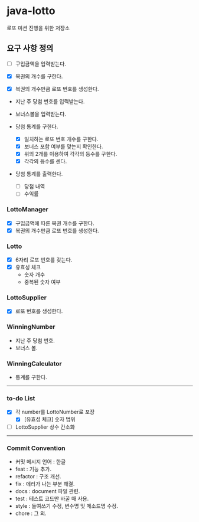 # java-lotto
로또 미션 진행을 위한 저장소

## 요구 사항 정의
- [ ] 구입금액을 입력받는다.
  
- [x] 복권의 개수를 구한다.
- [x] 복권의 개수만큼 로또 번호를 생성한다.
   
- 지난 주 당첨 번호를 입력받는다.
- 보너스볼을 입력받는다.
  
- 당첨 통계를 구한다.
  - [x] 일치하는 로또 번호 개수를 구한다.
  - [x] 보너스 포함 여부를 맞는지 확인한다.
  - [x] 위의 2개를 이용하여 각각의 등수를 구한다.
  - [x] 각각의 등수를 센다.

- 당첨 통계를 출력한다.
  - [ ] 당첨 내역
  - [ ] 수익률

### LottoManager
- [x] 구입금액에 따른 복권 개수를 구한다.
- [x] 복권의 개수만큼 로또 번호를 생성한다.

### Lotto
- [x] 6자리 로또 번호를 갖는다.
- [x] 유효성 체크
    - 숫자 개수
    - 중복된 숫자 여부

### LottoSupplier
- [x] 로또 번호를 생성한다.

### WinningNumber
- 지난 주 당첨 번호.
- 보너스 볼.

### WinningCalculator
- 통계를 구한다.

---
### to-do List
- [x] 각 number를 LottoNumber로 포장
  - [x] [유효성 체크] 숫자 범위
- [ ] LottoSupplier 상수 간소화

---
### Commit Convention
- 커밋 메시지 언어 : 한글
- feat : 기능 추가.
- refactor : 구조 개선.
- fix : 에러가 나는 부분 해결.
- docs : document 파일 관련.
- test : 테스트 코드만 바꿀 때 사용.
- style : 들여쓰기 수정, 변수명 및 메소드명 수정.
- chore : 그 외.
